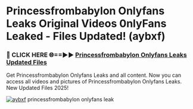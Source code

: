 # Princessfrombabylon Onlyfans Leaks Original Videos 0nlyFans Leaked - Files Updated! (aybxf)

<h3>🔴 CLICK HERE 🌐==►► <a href="https://tinyurl.com/3hn5wdd3" rel="nofollow">Princessfrombabylon Onlyfans Leaks Updated Files</a></h3>

Get Princessfrombabylon Onlyfans Leaks and all content. Now you can access all videos and pictures of Princessfrombabylon Onlyfans Leaks. New Updated Files 2025!

[![aybxf](https://i.imgur.com/4HnBqBT.gif)](https://tinyurl.com/3hn5wdd3)
princessfrombabylon onlyfans leak